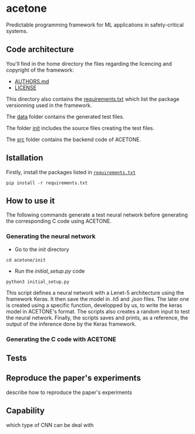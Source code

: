 # acetone
Predictable programming framework for ML applications in safety-critical systems.

## Code architecture

You'll find in the home directory the files regarding the licencing and copyright of the framework:

* [AUTHORS.md](./AUTHORS.md)
* [LICENSE](./LICENSE)

This directory also contains the [requirements.txt](./requirements.txt) which list the package versionning used in the framework.

The [data](./data/) folder contains the generated test files.

The folder [init](./init/) includes the source files creating the test files.

The [src](./src/) folder contains the backend code of ACETONE.

## Istallation

Firstly, install the packages listed in [`requirements.txt`](./requirements.txt)

```
pip install -r requirements.txt
```


## How to use it

The following commands generate a test neural network before generating the corresponding C code using ACETONE.

### Generating the neural network

* Go to the *init* directory
```
cd acetone/init
```

* Run the *initial_setup.py* code
```
python3 initial_setup.py
```

This script defines a neural network with a Lenet-5 architecture using the framework Keras. It then save the model in *.h5* and *.json* files. The later one is created using a specific function, developped by us, to write the keras model in ACETONE's format. The scripts also creates a random input to test the neural network. Finally, the scripts saves and prints, as a reference, the output of the inference done by the Keras framework.

### Generating the C code with ACETONE



## Tests

## Reproduce the paper's experiments

describe how to reproduce the paper's experiments

## Capability

which type of CNN can be deal with

